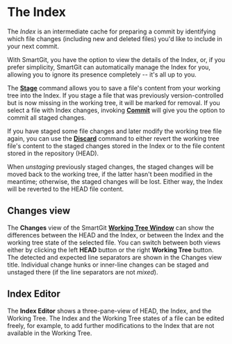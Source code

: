 # The Index

The *Index* is an intermediate cache for preparing a commit by identifying which file changes (including new and deleted files) you'd like to include in your next commit.

With SmartGit, you have the option to view the details of the Index, or, if you prefer simplicity, SmartGit can automatically manage the Index for you, allowing you to ignore its presence completely -- it's all up to you.

The [**Stage**](../GUI/Local-Operations-on-the-Working-Tree.md#stage-unstage-and-the-index-editor) command allows you to save a file's content from your working tree into the Index.
If you stage a file that was previously version-controlled but is now missing in the working tree, it will be marked for removal.
If you select a file with Index changes, invoking [**Commit**](../GUI/Local-Operations-on-the-Working-Tree.md#commit) will give you the option to commit all staged changes.

If you have staged some file changes and later modify the working tree file again, you can use the [**Discard**](../GUI/Local-Operations-on-the-Working-Tree.md#discard) command to either revert the working tree file's content to the staged changes stored in the Index or to the file content stored in the repository (HEAD).

When *unstaging* previously staged changes, the staged changes will be moved back to the working tree, if the latter hasn't been modified in the meantime; otherwise, the staged changes will be lost.
Either way, the Index will be reverted to the HEAD file content.

## Changes view

The **Changes** view of the SmartGit [**Working Tree Window**](../GUI/Working-Tree-Window.md) can show the differences between the HEAD and the Index, or between the Index and the working tree state of the selected file.
You can switch between both views either by clicking the left **HEAD** button or the right **Working Tree** button.
The detected and expected line separators are shown in the Changes view title.
Individual change hunks or inner-line changes can be staged and unstaged there (if the line separators are not *mixed*).

## Index Editor

The **Index Editor** shows a three-pane-view of HEAD, the Index, and the Working Tree.
The Index and the Working Tree states of a file can be edited freely, for example, to add further modifications to the Index that are not available in the Working Tree.

